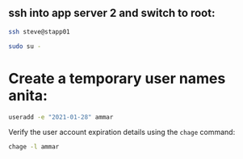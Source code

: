 ## ssh into app server 2 and switch to root:

```bash
ssh steve@stapp01
```

```bash
sudo su -
```

# Create a temporary user names anita:  

```bash
useradd -e "2021-01-28" ammar
```  

Verify the user account expiration details using the ``chage`` command:  

```bash
chage -l ammar
```
